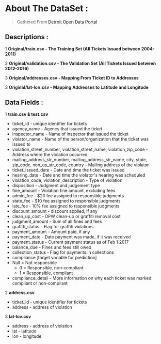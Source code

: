 # About The DataSet :
> Gathered From [Detroit Open Data Portal](https://data.detroitmi.gov/datasets/blight-violations)

## Descriptions :

1 **Original/train.csv - The Training Set (All Tickets Issued between 2004-2011)** 
<br />

2 **Original/validation.csv - The Validation Set (All Tickets Issued between 2012-2016)**
<br />

3 **Original/addresses.csv - Mapping From Ticket ID to Addresses**
<br />

3 **Original/lat-lon.csv - Mapping  Addresses to Latitude and Longitude**
<br />

## Data Fields :

1 **train.csv & test.csv**

- ticket_id - unique identifier for tickets
- agency_name - Agency that issued the ticket
- inspector_name - Name of inspector that issued the ticket
- violator_name - Name of the person/organization that the ticket was issued to
- violation_street_number, violation_street_name, violation_zip_code - Address where the violation occurred
- mailing_address_str_number, mailing_address_str_name, city, state, zip_code, non_us_str_code, country - Mailing address of the violator
- ticket_issued_date - Date and time the ticket was issued
- hearing_date - Date and time the violator's hearing was scheduled
- violation_code, violation_description - Type of violation
- disposition - Judgment and judgement type
- fine_amount - Violation fine amount, excluding fees
- admin_fee - $20 fee assigned to responsible judgments
- state_fee - $10 fee assigned to responsible judgments
- late_fee - 10% fee assigned to responsible judgments
- discount_amount - discount applied, if any
- clean_up_cost - DPW clean-up or graffiti removal cost
- judgment_amount - Sum of all fines and fees
- grafitti_status - Flag for graffiti violations
- payment_amount - Amount paid, if any
- payment_date - Date payment was made, if it was received
- payment_status - Current payment status as of Feb 1 2017
- balance_due - Fines and fees still owed
- collection_status - Flag for payments in collections
- compliance [target variable for prediction] 
-  Null = Not responsible
    - 0 = Responsible, non-compliant
    - 1 = Responsible, compliant
- compliance_detail - More information on why each ticket was marked compliant or non-compliant

2 **address.csv**
- ticket_id - unique identifier for tickets
- address - address of violation 

3 **lat-lov.csv**
- address - address of violation 
- lat - latitude 
 - lon - longitude
